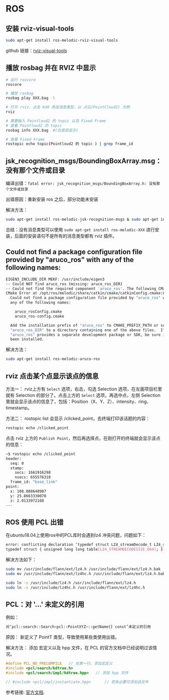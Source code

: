 # ROS

## 安装 rviz-visual-tools

```bash
sudo apt-get install ros-melodic-rviz-visual-tools
```

github 链接：[rviz-visual-tools](https://github.com/PickNikRobotics/rviz_visual_tools)



## 播放 rosbag 并在 RVIZ 中显示

```bash
# 运行 roscore
roscore

# 播放 rosbag
rosbag play XXX.bag -l

# 打开 rviz，点击 Add 添加消息类型，以 点云(PointCloud2) 为例
rviz

# 需要输入 Pointloud2 的 topic 以及 Fixed Frame
# 查看 Pointloud2 的 topic 
rosbag info XXX.bag  #(在底部显示)

# 查看 Fixed Frame
rostopic echo topic(Pointloud2 的 topic ) | grep frame_id
```



## jsk_recognition_msgs/BoundingBoxArray.msg：没有那个文件或目录

编译出错：`fatal error: jsk_recognition_msgs/BoundingBoxArray.h: 没有那个文件或目录`

出错原因：重新安装 ros 之后，部分功能未安装

解决方法：

```bash
sudo apt-get install ros-melodic-jsk-recognition-msgs & sudo apt-get install ros-melodic-jsk-rviz-plugins
```

总结：没有消息类型可以使用 `sudo apt-get install ros-melodic-XXX` 进行安装，后面的安装语句不是所有的消息类型都有 rviz 插件。



## Could not find a package configuration file provided by "aruco_ros" with any of the following names:

```bash
EIGEN3_INCLUDE_DIR MEKF: /usr/include/eigen3
-- Could NOT find aruco_ros (missing: aruco_ros_DIR)
-- Could not find the required component 'aruco_ros'. The following CMake error indicates that you either need to install the package with the same name or change your environment so that it can be found.
CMake Error at /opt/ros/melodic/share/catkin/cmake/catkinConfig.cmake:83 (find_package):
  Could not find a package configuration file provided by "aruco_ros" with
  any of the following names:

    aruco_rosConfig.cmake
    aruco_ros-config.cmake

  Add the installation prefix of "aruco_ros" to CMAKE_PREFIX_PATH or set
  "aruco_ros_DIR" to a directory containing one of the above files.  If
  "aruco_ros" provides a separate development package or SDK, be sure it has
  been installed.
```

解决方法：

```bash
sudo apt-get install ros-melodic-aruco-ros
```



## rviz 点击某个点显示该点的信息

方法一：
		rviz上方有 `Select` 选项，右击，勾选 Selection 选项，在左面项目栏里就有 Selection 的部分了。点击上方的  `Select` 选项，再选中点，左侧 Selection 里就会显示该点的信息了，包括：Position（X、Y、Z）、intensity、ring、timestamp。

方法二：
		rostopic list 会显示 /clicked_point，去终端打印该话题的内容：

```bash
rostopic echo /clicked_point
```

点击 rviz 上方的 `Publish Point`，然后再选择点，在刚打开的终端就会显示该点的信息：

```bash
~$ rostopic echo /clicked_point
header: 
  seq: 0
  stamp: 
    secs: 1661916298
    nsecs: 655576318
  frame_id: "base_link"
point: 
  x: 108.888648987
  y: 25.8663330078
  z: 2.0133972168
---

```



## ROS 使用 PCL 出错

在ubuntu18.04上使用ros中的PCL库时会遇到lz4 冲突问题，问题如下：

```bash
error: conflicting declaration ‘typedef struct LZ4_streamDecode_t LZ4_streamDecode_t’
typedef struct { unsigned long long table[LZ4_STREAMDECODESIZE_U64]; } LZ4_streamDecode_t;
```

解决方法如下：

```bash
sudo mv /usr/include/flann/ext/lz4.h /usr/include/flann/ext/lz4.h.bak
sudo mv /usr/include/flann/ext/lz4hc.h /usr/include/flann/ext/lz4.h.bak

sudo ln -s /usr/include/lz4.h /usr/include/flann/ext/lz4.h
sudo ln -s /usr/include/lz4hc.h /usr/include/flann/ext/lz4hc.h
```



## PCL：对 '...' 未定义的引用

 例如：

```bash
对‘pcl::search::Search<pcl::PointXYZ>::getName() const’未定义的引用
```

原因：
	新定义了 PointT 类型，导致使用某些类使用出错。

解决方法：
	添加 宏定义以及 hpp 文件，在 PCL 的官方文档中已经说明过该情况。

```cpp
#define PCL_NO_PRECOMPILE	// 在第一行，添加宏定义
#include <pcl/search/kdtree.h>
#include <pcl/search/impl/kdtree.hpp>	// 添加 hpp 文件

// #include <pcl/impl/instantiate.hpp>		// 若有必要可添加该文件
```

参考链接: [官方文档](https://pcl.readthedocs.io/projects/tutorials/en/master/adding_custom_ptype.html#how-to-add-a-new-pointt-type).
